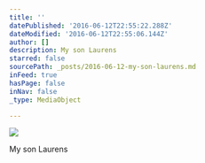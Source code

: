 ```yaml
---
title: ''
datePublished: '2016-06-12T22:55:22.288Z'
dateModified: '2016-06-12T22:55:06.144Z'
author: []
description: My son Laurens
starred: false
sourcePath: _posts/2016-06-12-my-son-laurens.md
inFeed: true
hasPage: false
inNav: false
_type: MediaObject

---
```

![](https://the-grid-user-content.s3-us-west-2.amazonaws.com/fa0c1944-bb75-469b-b95d-ebcaf69f2286.jpg)

My son Laurens